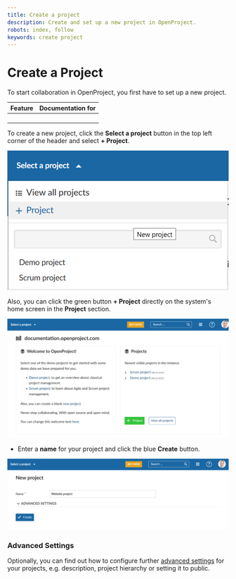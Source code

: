 ```yaml
---
title: Create a project
description: Create and set up a new project in OpenProject. 
robots: index, follow
keywords: create project
---
```


# Create a Project

To start collaboration in OpenProject, you first have to set up a new project.

| Feature | Documentation for |
| ------- | ----------------- |
|         |                   |
|         |                   |
|         |                   |
|         |                   |

To create a new project, click the **Select a project** button in the top left corner of the header and select **+ Project**.

![create-project](1566213921784.png)

Also, you can click the green button **+ Project** directly on the system's home screen in the **Project** section.

![create-project-home-screen](1566214017354.png)

- Enter a **name** for your project and click the blue **Create** button.

![1566214421495](1566214421495.png)

### Advanced Settings

Optionally, you can find out how to configure further [advanced settings](./project-admin-guide/#project-settings) for your projects, e.g. description, project hierarchy or setting it to public.
